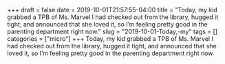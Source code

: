 +++draft = falsedate = 2019-10-01T21:57:55-04:00title = "Today, my kid grabbed a TPB of Ms. Marvel I had checked out from the library, hugged it tight, and announced that she loved it, so I’m feeling pretty good in the parenting department right now."slug = "2019-10-01-Today,-my"tags = []categories = ["micro"]+++Today, my kid grabbed a TPB of Ms. Marvel I had checked out from the library, hugged it tight, and announced that she loved it, so I’m feeling pretty good in the parenting department right now.